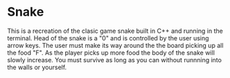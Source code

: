 # Snake

This is a recreation of the clasic game snake built in C++ and running in the terminal. Head of the snake is a "0" and is controlled by the user using arrow keys. The user must make its way around the the board picking up all the food "F". As the player picks up more food the body of the snake will slowly increase. You must survive as long as you can without runnning into the walls or yourself. 
